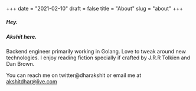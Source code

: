 +++
date = "2021-02-10"
draft = false
title = "About"
slug = "about"
+++

##### Hey. 
##### Akshit here. 

Backend engineer primarily working in Golang. Love to tweak around new technologies. 
I enjoy reading fiction specially if crafted by J.R.R Tolkien and Dan Brown.

You can reach me on twitter@dharakshit or email me at akshitdhar@live.com